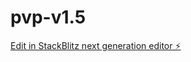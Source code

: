 # pvp-v1.5

[Edit in StackBlitz next generation editor ⚡️](https://stackblitz.com/~/github.com/mehmetdalginstudent/pvp-v1.5)